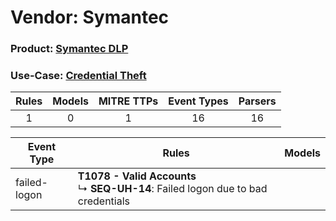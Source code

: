 Vendor: Symantec
================
### Product: [Symantec DLP](../ds_symantec_symantec_dlp.md)
### Use-Case: [Credential Theft](../../../../UseCases/uc_credential_theft.md)

| Rules | Models | MITRE TTPs | Event Types | Parsers |
|:-----:|:------:|:----------:|:-----------:|:-------:|
|   1   |   0    |     1      |     16      |   16    |

| Event Type   | Rules                                                                                     | Models |
| ------------ | ----------------------------------------------------------------------------------------- | ------ |
| failed-logon | <b>T1078 - Valid Accounts</b><br> ↳ <b>SEQ-UH-14</b>: Failed logon due to bad credentials |        |